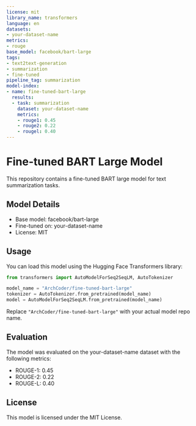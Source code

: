 ```yaml
---
license: mit
library_name: transformers
language: en
datasets:
- your-dataset-name
metrics:
- rouge
base_model: facebook/bart-large
tags:
- text2text-generation
- summarization
- fine-tuned
pipeline_tag: summarization
model-index:
- name: fine-tuned-bart-large
  results:
  - task: summarization
    dataset: your-dataset-name
    metrics:
    - rouge1: 0.45
    - rouge2: 0.22
    - rougel: 0.40
---
```


# Fine-tuned BART Large Model

This repository contains a fine-tuned BART large model for text summarization tasks.

## Model Details

- Base model: facebook/bart-large
- Fine-tuned on: your-dataset-name
- License: MIT

## Usage

You can load this model using the Hugging Face Transformers library:

```python
from transformers import AutoModelForSeq2SeqLM, AutoTokenizer

model_name = "ArchCoder/fine-tuned-bart-large"
tokenizer = AutoTokenizer.from_pretrained(model_name)
model = AutoModelForSeq2SeqLM.from_pretrained(model_name)
```

Replace `"ArchCoder/fine-tuned-bart-large"` with your actual model repo name.

## Evaluation

The model was evaluated on the your-dataset-name dataset with the following metrics:

- ROUGE-1: 0.45
- ROUGE-2: 0.22
- ROUGE-L: 0.40

## License

This model is licensed under the MIT License.
